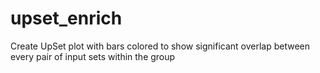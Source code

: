 # upset_enrich
Create UpSet plot with bars colored to show significant overlap between every pair of input sets within the group
